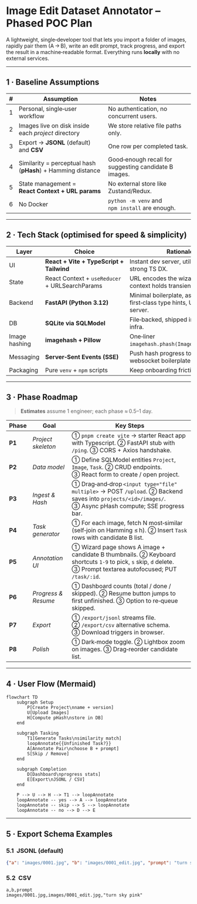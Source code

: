 # Image Edit Dataset Annotator – Phased POC Plan

A lightweight, single‑developer tool that lets you import a folder of images, rapidly pair them (A → B), write an edit prompt, track progress, and export the result in a machine‑readable format.  Everything runs **locally** with no external services.

---

## 1 · Baseline Assumptions

| # | Assumption                                                  | Notes                                                 |
| - | ----------------------------------------------------------- | ----------------------------------------------------- |
| 1 | Personal, single‑user workflow                              | No authentication, no concurrent users.               |
| 2 | Images live on disk inside each *project* directory         | We store relative file paths only.                    |
| 3 | Export → **JSONL** (default) and **CSV**                    | One row per completed task.                           |
| 4 | Similarity = perceptual hash (**pHash**) + Hamming distance | Good‑enough recall for suggesting candidate B images. |
| 5 | State management = **React Context + URL params**           | No external store like Zustand/Redux.                 |
| 6 | No Docker                                                   | `python -m venv` and `npm install` are enough.        |

---

## 2 · Tech Stack (optimised for speed & simplicity)

| Layer         | Choice                                         | Rationale                                                               |
| ------------- | ---------------------------------------------- | ----------------------------------------------------------------------- |
| UI            | **React + Vite + TypeScript + Tailwind**       | Instant dev server, utility CSS, strong TS DX.                          |
| State         | React Context + `useReducer` + URLSearchParams | URL encodes the wizard step & IDs, context holds transient bits.        |
| Backend       | **FastAPI (Python 3.12)**                      | Minimal boilerplate, async, first‑class type hints, Uvicorn dev server. |
| DB            | **SQLite via SQLModel**                        | File‑backed, shipped in stdlib; zero infra.                             |
| Image hashing | **imagehash + Pillow**                         | One‑liner `imagehash.phash(Image.open(path))`.                          |
| Messaging     | **Server‑Sent Events (SSE)**                   | Push hash progress to UI without websocket boilerplate.                 |
| Packaging     | Pure `venv` + `npm` scripts                    | Keep onboarding friction near zero.                                     |

---

## 3 · Phase Roadmap

> **Estimates** assume 1 engineer; each phase ≈ 0.5–1 day.

| Phase  | Goal                | Key Steps                                                                                                                                                       |
| ------ | ------------------- | --------------------------------------------------------------------------------------------------------------------------------------------------------------- |
| **P1** | *Project skeleton*  | ① `pnpm create vite` → starter React app with Typescript. ② FastAPI stub with `/ping`. ③ CORS + Axios handshake.                                                                |
| **P2** | *Data model*        | ① Define SQLModel entities `Project`, `Image`, `Task`. ② CRUD endpoints. ③ React form to create / open project.                                                 |
| **P3** | *Ingest & Hash*     | ① Drag‑and‑drop `<input type="file" multiple>` → POST `/upload`. ② Backend saves into `projects/<id>/images/`. ③ Async pHash compute; SSE progress bar.         |
| **P4** | *Task generator*    | ① For each image, fetch N most‑similar (self‑join on Hamming ≤ h). ② Insert `Task` rows with candidate B list.                                                  |
| **P5** | *Annotation UI*     | ① Wizard page shows A image + candidate B thumbnails. ② Keyboard shortcuts `1‑9` to pick, `s` skip, `d` delete. ③ Prompt textarea autofocused; PUT `/task/:id`. |
| **P6** | *Progress & Resume* | ① Dashboard counts (total / done / skipped). ② Resume button jumps to first unfinished. ③ Option to re‑queue skipped.                                           |
| **P7** | *Export*            | ① `/export/jsonl` streams file. ② `/export/csv` alternative schema. ③ Download triggers in browser.                                                             |
| **P8** | *Polish*            | ① Dark‑mode toggle. ② Lightbox zoom on images. ③ Drag‑reorder candidate list.                                                                                   |

---

## 4 · User Flow (Mermaid)

```mermaid
flowchart TD
    subgraph Setup
        P[Create Project\nname + version]
        U[Upload Images]
        H[Compute pHash\nstore in DB]
    end

    subgraph Tasking
        T1[Generate Tasks\nsimilarity match]
        loopAnnotate{{Unfinished Task?}}
        A[Annotate Pair\nchoose B + prompt]
        S[Skip / Remove]
    end

    subgraph Completion
        D[Dashboard\nprogress stats]
        E[Export\nJSONL / CSV]
    end

    P --> U --> H --> T1 --> loopAnnotate
    loopAnnotate -- yes --> A --> loopAnnotate
    loopAnnotate -- skip --> S --> loopAnnotate
    loopAnnotate -- no --> D --> E
```

---

## 5 · Export Schema Examples

### 5.1  JSONL (default)

```json
{"a": "images/0001.jpg", "b": "images/0001_edit.jpg", "prompt": "turn sky pink"}
```

### 5.2  CSV

```csv
a,b,prompt
images/0001.jpg,images/0001_edit.jpg,"turn sky pink"
```
